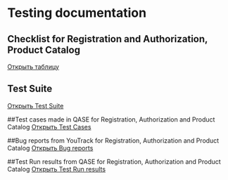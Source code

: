 # Testing documentation

## Checklist for Registration and Authorization, Product Catalog
[Открыть таблицу](https://docs.google.com/spreadsheets/d/1qBbP2YjDbBueKdr2gmPnJacmdc0ueFy8/edit?usp=sharing&ouid=103546442425628569603&rtpof=true&sd=true)

## Test Suite 
[Открыть Test Suite](https://app.qase.io/project/G9?suite=116)

##Test cases made in QASE for Registration, Authorization and Product Catalog 
[Открыть Test Cases](https://github.com/Tokarevael/Testing-documentation/blob/main/Test%20cases.pdf)

##Bug reports from YouTrack for Registration, Authorization and Product Catalog 
[Открыть Bug reports](https://github.com/Tokarevael/Testing-documentation/blob/main/Bug%20reports.xlsx)

##Test Run results from QASE for Registration, Authorization and Product Catalog 
[Открыть Test Run results](https://github.com/Tokarevael/Testing-documentation/blob/main/Test%20run%20results.pdf)
